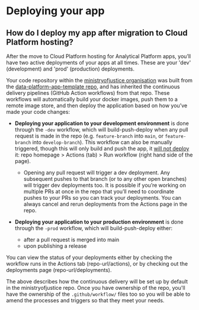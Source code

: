 # Deploying your app

## How do I deploy my app after migration to Cloud Platform hosting?

After the move to Cloud Platform hosting for Analytical Platform apps, you’ll have two active deployments of your apps at all times. These are your 'dev' (development) and 'prod' (production) deployments. 

Your code repository within the [ministryofjustice organisation](https://github.com/ministryofjustice/) was built from the [data-platform-app-template repo](https://github.com/ministryofjustice/data-platform-app-template), and has inherited the continuous delivery pipelines (GitHub Action workflows) from that repo. These workflows will automatically build your docker images, push them to a remote image store, and then deploy the application based on how you’ve made your code changes:

- **Deploying your application to your development environment** is done through the `-dev` workflow, which will build-push-deploy when any pull request is made in the repo (e.g. `feature-branch` into `main`, or `feature-branch` into `develop-branch`). This workflow can also be manually triggered, though this will only build and push the app, it  <u>will not deploy</u> it: repo homepage > Actions (tab) > Run workflow (right hand side of the page).

  - Opening any pull request will trigger a dev deployment. Any subsequent pushes to that branch (or to any other open branches) will trigger dev deployments too. It is possible if you’re working on multiple PRs at once in the repo that you’ll need to coordinate pushes to your PRs so you can track your deployments. You can always cancel and rerun deployments from the Actions page in the repo.

- **Deploying your application to your production environment** is done through the `-prod` workflow, which will build-push-deploy either:
  - after a pull request is merged into main
  - upon publishing a release

You can view the status of your deployments either by checking the workflow runs in the Actions tab (repo-url/actions), or by checking out the deployments page (repo-url/deployments).

The above describes how the continuous delivery will be set up by default in the ministryofjustice repo. Once you have ownership of the repo, you'll have the ownership of the `.github/workflow/` files too so you will be able to amend the processes and triggers so that they meet your needs.
